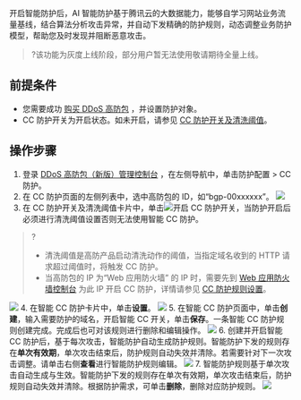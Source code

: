 开启智能防护后，AI 智能防护基于腾讯云的大数据能力，能够自学习网站业务流量基线，结合算法分析攻击异常，并自动下发精确的防护规则，动态调整业务防护模型，帮助您及时发现并阻断恶意攻击。
>?该功能为灰度上线阶段，部分用户暂无法使用敬请期待全量上线。

## 前提条件
- 您需要成功 [购买 DDoS 高防包](https://cloud.tencent.com/document/product/1021/43894) ，并设置防护对象。
- CC 防护开关为开启状态。如未开启，请参见 [CC 防护开关及清洗阈值](https://cloud.tencent.com/document/product/1021/43921)。

## 操作步骤
1.	登录 [DDoS 高防包（新版）管理控制台](https://console.cloud.tencent.com/ddos/antiddos-native/config/web) ，在左侧导航中，单击防护配置 > CC 防护。
2.	在 CC 防护页面的左侧列表中，选中高防包的 ID，如“bgp-00xxxxxx”。
![](https://qcloudimg.tencent-cloud.cn/raw/ccb38f5389e75aee5258221672d146a5.png)
3. 在 CC 防护开关及清洗阈值卡片中，单击![](https://qcloudimg.tencent-cloud.cn/raw/9795d7ce17dc03f5be0daae4ef488f98.png)开启 CC 防护开关，当防护开启后必须进行清洗阈值设置否则无法使用智能 CC 防护。
>?
>- 清洗阈值是高防产品启动清洗动作的阈值，当指定域名收到的 HTTP 请求超过阈值时，将触发 CC 防护。
>- 当高防包的 IP 为“Web 应用防火墙” 的 IP 时，需要先到 [Web 应用防火墙控制台](https://console.cloud.tencent.com/guanjia/tea-baseconfig) 为此 IP 开启 CC 防护，详情请参见 [CC 防护规则设置](https://cloud.tencent.com/document/product/627/64336)。
>
![](https://qcloudimg.tencent-cloud.cn/raw/080d63287105c7b0f0a6fd750bbf6a33.png)
4. 在智能 CC 防护卡片中，单击**设置**。
![](https://qcloudimg.tencent-cloud.cn/raw/c668f2346f27e6a766579482d3bc29dc.png)
5. 在智能 CC 防护页面中，单击**创建**，输入需要防护的域名，开启智能 CC 开关，单击**保存**。一条智能 CC 防护规则创建完成。完成后也可对该规则进行删除和编辑操作。
![](https://qcloudimg.tencent-cloud.cn/raw/4a9645ec6033acfdc1ca59451b91a136.png)
6. 创建并开启智能 CC 防护后，基于每次攻击，智能防护自动生成防护规则。智能防护下发的规则存在**单次有效期**，单次攻击结束后，防护规则自动失效并清除。若需要针对下一次攻击调整。请单击右侧**查看**进行智能防护规则编辑。
![](https://qcloudimg.tencent-cloud.cn/raw/97fb3fb4f22391edf1124c77cd7c42e5.png)
7. 智能防护规则基于单次攻击自动生成与生效。智能防护下发的规则存在单次有效期，单次攻击结束后，防护规则自动失效并清除。根据防护需求，可单击**删除**，删除对应防护规则。
![](https://qcloudimg.tencent-cloud.cn/raw/25c59b6b0b2fed4ced764ad11716d6a4.png)
